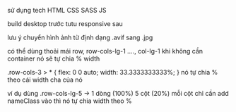 sử dụng tech
HTML
CSS
SASS
JS

build desktop trước tutu responsive sau

lưu ý chuyển hình ảnh từ định dạng .avif sang .jpg

có thể dùng thoải mái row, row-cols-lg-1 ....,  col-lg-1 khi không cần container nó sẽ tự chia % width

.row-cols-3 > * {
    flex: 0 0 auto;
    width: 33.3333333333%;
} nó tự chia % theo cái width cha của nó

ví dụ dùng .row-cols-lg-5 -> 1 dòng (100%) 5 cột (20%) mỗi cột chỉ cần add nameClass vào thì nó tự chia width theo %